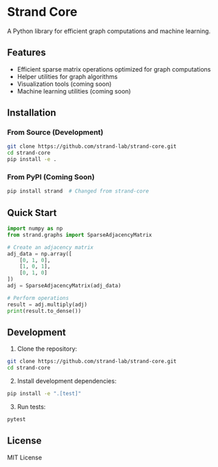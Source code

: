 # Strand Core

A Python library for efficient graph computations and machine learning.

## Features

- Efficient sparse matrix operations optimized for graph computations
- Helper utilities for graph algorithms
- Visualization tools (coming soon)
- Machine learning utilities (coming soon)

## Installation

### From Source (Development)
```bash
git clone https://github.com/strand-lab/strand-core.git
cd strand-core
pip install -e .
```

### From PyPI (Coming Soon)
```bash
pip install strand  # Changed from strand-core
```

## Quick Start

```python
import numpy as np
from strand.graphs import SparseAdjacencyMatrix

# Create an adjacency matrix
adj_data = np.array([
    [0, 1, 0],
    [1, 0, 1],
    [0, 1, 0]
])
adj = SparseAdjacencyMatrix(adj_data)

# Perform operations
result = adj.multiply(adj)
print(result.to_dense())
```

## Development

1. Clone the repository:
```bash
git clone https://github.com/strand-lab/strand-core.git
cd strand-core
```

2. Install development dependencies:
```bash
pip install -e ".[test]"
```

3. Run tests:
```bash
pytest
```

## License

MIT License